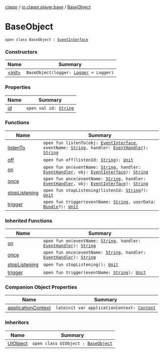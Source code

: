 [clappr](../../index.md) / [io.clappr.player.base](../index.md) / [BaseObject](./index.md)

# BaseObject

`open class BaseObject : `[`EventInterface`](../-event-interface/index.md)

### Constructors

| Name | Summary |
|---|---|
| [&lt;init&gt;](-init-.md) | `BaseObject(logger: `[`Logger`](../../io.clappr.player.log/-logger/index.md)` = Logger)` |

### Properties

| Name | Summary |
|---|---|
| [id](id.md) | `open val id: `[`String`](https://kotlinlang.org/api/latest/jvm/stdlib/kotlin/-string/index.html) |

### Functions

| Name | Summary |
|---|---|
| [listenTo](listen-to.md) | `open fun listenTo(obj: `[`EventInterface`](../-event-interface/index.md)`, eventName: `[`String`](https://kotlinlang.org/api/latest/jvm/stdlib/kotlin/-string/index.html)`, handler: `[`EventHandler`](../-event-handler.md)`): `[`String`](https://kotlinlang.org/api/latest/jvm/stdlib/kotlin/-string/index.html) |
| [off](off.md) | `open fun off(listenId: `[`String`](https://kotlinlang.org/api/latest/jvm/stdlib/kotlin/-string/index.html)`): `[`Unit`](https://kotlinlang.org/api/latest/jvm/stdlib/kotlin/-unit/index.html) |
| [on](on.md) | `open fun on(eventName: `[`String`](https://kotlinlang.org/api/latest/jvm/stdlib/kotlin/-string/index.html)`, handler: `[`EventHandler`](../-event-handler.md)`, obj: `[`EventInterface`](../-event-interface/index.md)`): `[`String`](https://kotlinlang.org/api/latest/jvm/stdlib/kotlin/-string/index.html) |
| [once](once.md) | `open fun once(eventName: `[`String`](https://kotlinlang.org/api/latest/jvm/stdlib/kotlin/-string/index.html)`, handler: `[`EventHandler`](../-event-handler.md)`, obj: `[`EventInterface`](../-event-interface/index.md)`): `[`String`](https://kotlinlang.org/api/latest/jvm/stdlib/kotlin/-string/index.html) |
| [stopListening](stop-listening.md) | `open fun stopListening(listenId: `[`String`](https://kotlinlang.org/api/latest/jvm/stdlib/kotlin/-string/index.html)`?): `[`Unit`](https://kotlinlang.org/api/latest/jvm/stdlib/kotlin/-unit/index.html) |
| [trigger](trigger.md) | `open fun trigger(eventName: `[`String`](https://kotlinlang.org/api/latest/jvm/stdlib/kotlin/-string/index.html)`, userData: `[`Bundle`](https://developer.android.com/reference/android/os/Bundle.html)`?): `[`Unit`](https://kotlinlang.org/api/latest/jvm/stdlib/kotlin/-unit/index.html) |

### Inherited Functions

| Name | Summary |
|---|---|
| [on](../-event-interface/on.md) | `open fun on(eventName: `[`String`](https://kotlinlang.org/api/latest/jvm/stdlib/kotlin/-string/index.html)`, handler: `[`EventHandler`](../-event-handler.md)`): `[`String`](https://kotlinlang.org/api/latest/jvm/stdlib/kotlin/-string/index.html) |
| [once](../-event-interface/once.md) | `open fun once(eventName: `[`String`](https://kotlinlang.org/api/latest/jvm/stdlib/kotlin/-string/index.html)`, handler: `[`EventHandler`](../-event-handler.md)`): `[`String`](https://kotlinlang.org/api/latest/jvm/stdlib/kotlin/-string/index.html) |
| [stopListening](../-event-interface/stop-listening.md) | `open fun stopListening(): `[`Unit`](https://kotlinlang.org/api/latest/jvm/stdlib/kotlin/-unit/index.html) |
| [trigger](../-event-interface/trigger.md) | `open fun trigger(eventName: `[`String`](https://kotlinlang.org/api/latest/jvm/stdlib/kotlin/-string/index.html)`): `[`Unit`](https://kotlinlang.org/api/latest/jvm/stdlib/kotlin/-unit/index.html) |

### Companion Object Properties

| Name | Summary |
|---|---|
| [applicationContext](application-context.md) | `lateinit var applicationContext: `[`Context`](https://developer.android.com/reference/android/content/Context.html) |

### Inheritors

| Name | Summary |
|---|---|
| [UIObject](../-u-i-object/index.md) | `open class UIObject : `[`BaseObject`](./index.md) |
